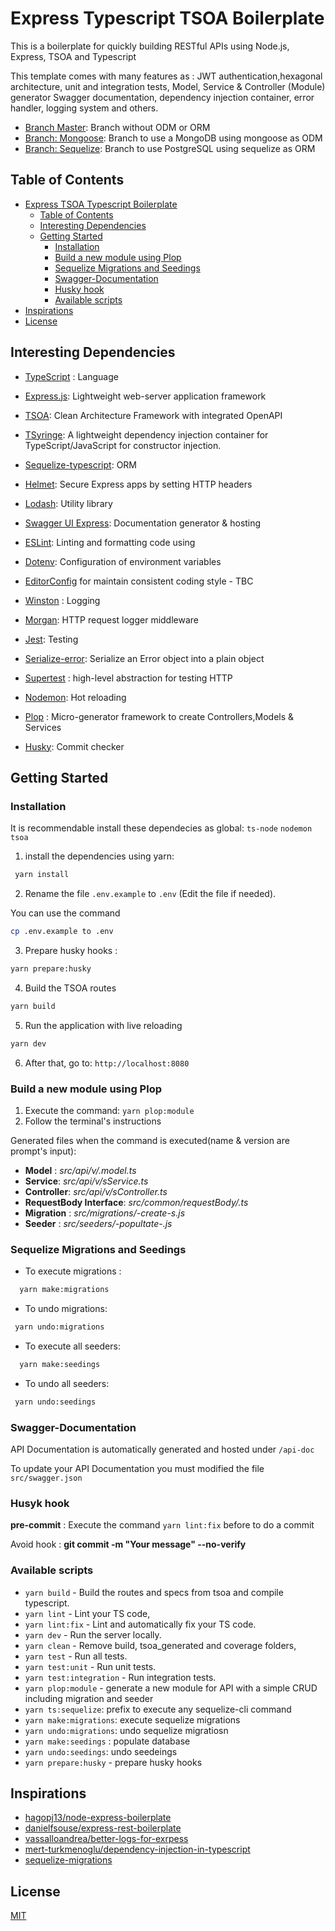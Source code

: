 # Express Typescript TSOA Boilerplate

This is a boilerplate for quickly building RESTful APIs using Node.js, Express, TSOA and Typescript

This template comes with many features as : JWT authentication,hexagonal architecture, unit and integration tests, Model, Service & Controller (Module) generator
Swagger documentation, dependency injection container, error handler, logging system and others.

- [Branch Master](https://github.com/AlbCastillo/express-typescript-tsoa-boilerplate/tree/master): Branch without ODM or ORM
- [Branch: Mongoose](https://github.com/AlbCastillo/express-typescript-tsoa-boilerplate/tree/mongoose): Branch to use a MongoDB using mongoose as ODM
- [Branch: Sequelize](): Branch to use PostgreSQL using sequelize as ORM

## Table of Contents
- [Express TSOA Typescript Boilerplate](#express-tsoa-typescript-boilerplate)
  - [Table of Contents](#table-of-contents)
  - [Interesting Dependencies](#interesting-dependecies)
  - [Getting Started](#getting-started)
    - [Installation](#installation)
    - [Build a new module using Plop](#build-a-new-module-using-plop)
    - [Sequelize Migrations and Seedings](#sequelize-migrations-and-seedings)
    - [Swagger-Documentation](#swagger-documentation)
    - [Husky hook](#husky-hook)
    - [Available scripts](#available-scripts)
- [Inspirations](#inspirations)
- [License](#license)


## Interesting Dependencies

- [TypeScript](https://www.typescriptlang.org/) : Language

- [Express.js](https://expressjs.com/): Lightweight web-server application framework

- [TSOA](https://tsoa-community.github.io/docs/getting-started.html): Clean Architecture Framework with integrated OpenAPI

- [TSyringe](https://github.com/microsoft/tsyringe): A lightweight dependency injection container for TypeScript/JavaScript for constructor injection.

- [Sequelize-typescript](https://github.com/RobinBuschmann/sequelize-typescript#readme): ORM 

- [Helmet](https://helmetjs.github.io): Secure Express apps by setting HTTP headers 
  
- [Lodash](https://lodash.com): Utility library
  
- [Swagger UI Express](https://github.com/scottie1984/swagger-ui-express): Documentation generator & hosting

- [ESLint](https://eslint.org/):  Linting and formatting code using

- [Dotenv](https://github.com/motdotla/dotenv): Configuration of environment variables

- [EditorConfig](https://editorconfig.org/)
  for maintain consistent coding style - TBC

- [Winston](https://github.com/winstonjs/winston) : Logging

- [Morgan](https://github.com/expressjs/morgan#readme): HTTP request logger middleware

- [Jest](https://jestjs.io/): Testing

- [Serialize-error](https://github.com/sindresorhus/serialize-error): Serialize an Error object into a plain object 

- [Supertest](https://github.com/visionmedia/supertest) : high-level abstraction for testing HTTP

- [Nodemon](https://nodemon.io/): Hot reloading

- [Plop](https://plopjs.com/documentation/) : Micro-generator framework to create Controllers,Models & Services

- [Husky](https://typicode.github.io/husky/#): Commit checker


## Getting Started

### Installation
It is recommendable install these dependecies as global:
```ts-node```
```nodemon```
```tsoa```
1. install the dependencies using yarn:  
``` bash
 yarn install
```
2. Rename the file `.env.example` to `.env` (Edit the file if needed).

You can use the command 
```bash
cp .env.example to .env
```
3. Prepare husky hooks : 
```bash
yarn prepare:husky
```
4. Build the TSOA routes
```bash
yarn build
```
5. Run the application with live reloading 
```bash
yarn dev
```
6. After that, go to:
 ```http://localhost:8080```


### Build a new module using Plop

1. Execute the command:
 ```yarn plop:module ```
2. Follow the terminal's instructions

Generated files when the command is executed(name & version are prompt's input):

- **Model** : *src/api/v<version>/<name>.model.ts*
- **Service**: *src/api/v<version>/<name>sService.ts*
- **Controller**: *src/api/v<version>/<name>sController.ts*
- **RequestBody Interface**: *src/common/requestBody/<xxx>.ts*
- **Migration** : *src/migrations/<YYYYMMDDHHmmss>-create-<name>s.js*
- **Seeder** : *src/seeders/<YYYMMMDDHHmmss>-popultate-<name>.js*

### Sequelize Migrations and Seedings
- To execute migrations : 
```bash 
  yarn make:migrations
```
- To undo migrations:
```bash
 yarn undo:migrations
```
- To execute all seeders:
```bash 
  yarn make:seedings
```
- To undo all seeders:
```bash
 yarn undo:seedings
```
### Swagger-Documentation

API Documentation is automatically generated and hosted under `/api-doc`

To update your API Documentation you must modified the file ```src/swagger.json```
### Husyk hook
**pre-commit** : Execute the command ```yarn lint:fix``` before to do a commit

Avoid hook : **git commit -m "Your message" --no-verify**
### Available scripts

- `yarn build` - Build the routes and specs from tsoa and compile typescript.
- `yarn lint` - Lint your TS code,
- `yarn lint:fix` - Lint and automatically fix your TS code.
- `yarn dev` - Run the server locally.
- `yarn clean` - Remove build, tsoa_generated and coverage folders,
- `yarn test` - Run all tests.
- `yarn test:unit` - Run unit tests.
- `yarn test:integration` - Run integration tests.
- `yarn plop:module` -  generate a new module for API with a simple CRUD including migration and seeder
- `yarn ts:sequelize`: prefix to execute any sequelize-cli command
- `yarn make:migrations`: execute sequelize migrations
- `yarn undo:migrations`: undo sequelize migratiosn
- `yarn make:seedings` : populate database
- `yarn undo:seedings`: undo seedeings
- `yarn prepare:husky` - prepare husky hooks

## Inspirations
- [hagopj13/node-express-boilerplate](https://github.com/hagopj13/node-express-boilerplate)
- [danielfsouse/express-rest-boilerplate](https://github.com/danielfsousa/express-rest-boilerplate)
- [vassalloandrea/better-logs-for-exrpess](https://dev.to/vassalloandrea/better-logs-for-expressjs-using-winston-and-morgan-with-typescript-516n)
- [mert-turkmenoglu/dependency-injection-in-typescript](https://levelup.gitconnected.com/dependency-injection-in-typescript-2f66912d143c)
- [sequelize-migrations](https://sequelize.org/master/manual/migrations.html)
## License
[MIT](LICENSE.md)
